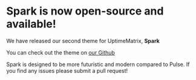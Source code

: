 # Spark is now open-source and available! 
We have released our second theme for UptimeMatrix, **Spark**


You can check out the theme on [our Github](https://github.com/layeredy/uptimematrix-statuspage-spark)

Spark is designed to be more futuristic and modern compared to Pulse. If you find any issues please submit a pull request!